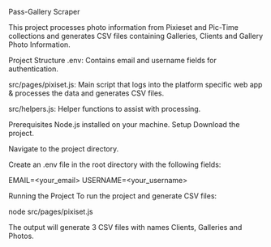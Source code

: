Pass-Gallery Scraper

This project processes photo information from Pixieset and Pic-Time collections and generates CSV files containing Galleries, Clients and Gallery Photo Information.

Project Structure
.env: Contains email and username fields for authentication.

src/pages/pixiset.js: Main script that logs into the platform specific web app & processes the data and generates CSV files.

src/helpers.js: Helper functions to assist with processing.

Prerequisites
Node.js installed on your machine.
Setup
Download the project.

Navigate to the project directory.

Create an .env file in the root directory with the following fields:

EMAIL=<your_email>
USERNAME=<your_username>

Running the Project
To run the project and generate CSV files:

node src/pages/pixiset.js

The output will generate 3 CSV files with names Clients, Galleries and Photos.
